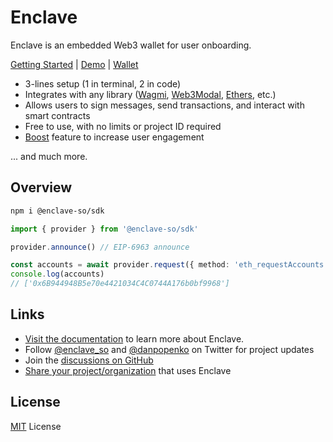 # Enclave

Enclave is an embedded Web3 wallet for user onboarding.

[Getting Started](https://docs.enclave.so/getting-started) | [Demo](https://demo.enclave.so) | [Wallet](https://wallet.enclave.so)

- 3-lines setup (1 in terminal, 2 in code)
- Integrates with any library ([Wagmi](https://docs.enclave.so/integrations/wagmi), [Web3Modal](https://docs.enclave.so/integrations/web3modal), [Ethers](https://docs.enclave.so/integrations/libraries), etc.)
- Allows users to sign messages, send transactions, and interact with smart contracts
- Free to use, with no limits or project ID required
- [Boost](https://docs.enclave.so/plus/boosts) feature to increase user engagement

... and much more.

## Overview

```sh
npm i @enclave-so/sdk
```

```ts
import { provider } from '@enclave-so/sdk'

provider.announce() // EIP-6963 announce

const accounts = await provider.request({ method: 'eth_requestAccounts' }) // EIP-1193 provider
console.log(accounts)
// ['0x6B944948B5e70e4421034C4C0744A176b0bf9968']
```

## Links

- [Visit the documentation](https://docs.enclave.so/getting-started) to learn more about Enclave.
- Follow [@enclave_so](https://twitter.com/enclave_so) and [@danpopenko](https://twitter.com/danpopenko) on Twitter for project updates
- Join the [discussions on GitHub](https://github.com/enclave-so/enclave/discussions)
- [Share your project/organization](https://github.com/enclave-so/enclave/discussions/104) that uses Enclave

## License

[MIT](/LICENSE) License
